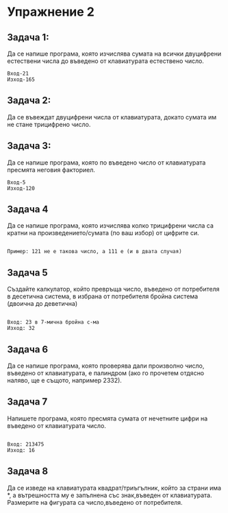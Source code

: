 # Упражнение 2

## Задача 1:

 Да се напише програма, която изчислява сумата на всички двуцифрени естествени числа до въведено от клавиатурата естествено число. 

```
Вход-21
Изход-165

```
## Задача 2:

Да се въвеждат двуцифрени числа от клавиатурата, докато сумата им не стане трицифрено число.

## Задача 3:

 Да се напише програма, която по въведено число от клавиатурата пресмята неговия факториел.

 ```
Вход-5
Изход-120

```

## Задача 4

 Да се напише програма, която изчислява колко трицифрени числа са кратни на произведението/сумата (по ваш избор) от цифрите си.

 ```

 Пример: 121 не е такова число, а 111 е (и в двата случая)

 ```

## Задача 5

Създайте калкулатор, който превръща число, въведено от потребителя в десетична система, в избрана от потребителя бройна система (двоична до деветична)

```

Вход: 23 в 7-мична бройна с-ма
Изход: 32

```

## Задача 6

 Да се напише програма, която проверява дали произволно число, въведено от клавиатурата, е палиндром (ако го прочетем отдясно наляво, ще е същото, например 2332).

## Задача 7

Напишете програма, която пресмята сумата от нечетните цифри на въведено от клавиатурата число.

```

Вход: 213475
Изход: 16

```

## Задача 8
 
 Да се изведе на клавиатурата квадрат/триъгълник, който за страни има *, а вътрешността му е запълнена със знак,въведен от клавиатурата. Размерите на фигурата са число,въведено от потребителя.
